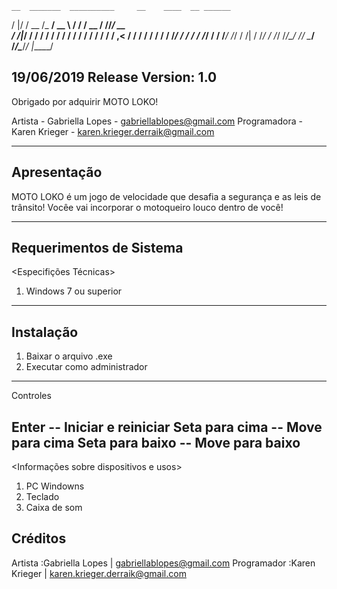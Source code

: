     __  _______  __________     __    ____  __ ______ 
   /  |/  / __ \/_  __/ __ \   / /   / __ \/ //_/ __ \
  / /|_/ / / / / / / / / / /  / /   / / / / ,< / / / /
 / /  / / /_/ / / / / /_/ /  / /___/ /_/ / /| / /_/ / 
/_/  /_/\____/ /_/  \____/  /_____/\____/_/ |_\____/  
                                                      
19/06/2019
Release Version: 1.0
-----------------------------------------------------------------------------

Obrigado por adquirir MOTO LOKO!

Artista - Gabriella Lopes - gabriellablopes@gmail.com
Programadora - Karen Krieger - karen.krieger.derraik@gmail.com

-----------------------------------------------------------------------------
Apresentação
-----------------------------------------------------------------------------
MOTO LOKO é um jogo de velocidade que desafia a segurança e as leis de 
trânsito! Vocêe vai incorporar o motoqueiro louco dentro de você!

-----------------------------------------------------------------------------
Requerimentos de Sistema
-----------------------------------------------------------------------------
<Especifições Técnicas>

1. Windows 7 ou superior 

-----------------------------------------------------------------------------
Instalação
-----------------------------------------------------------------------------
<Como instalar o jogo>

1.  Baixar o arquivo .exe
2.  Executar como administrador

-----------------------------------------------------------------------------
Controles

Enter -- Iniciar e reiniciar
Seta para cima -- Move para cima
Seta para baixo -- Move para baixo
-----------------------------------------------------------------------------
<Informações sobre dispositivos e usos>

1. PC Windowns
2. Teclado
3. Caixa de som


Créditos
------------------------
Artista		:Gabriella Lopes | gabriellablopes@gmail.com
Programador	:Karen Krieger | karen.krieger.derraik@gmail.com
